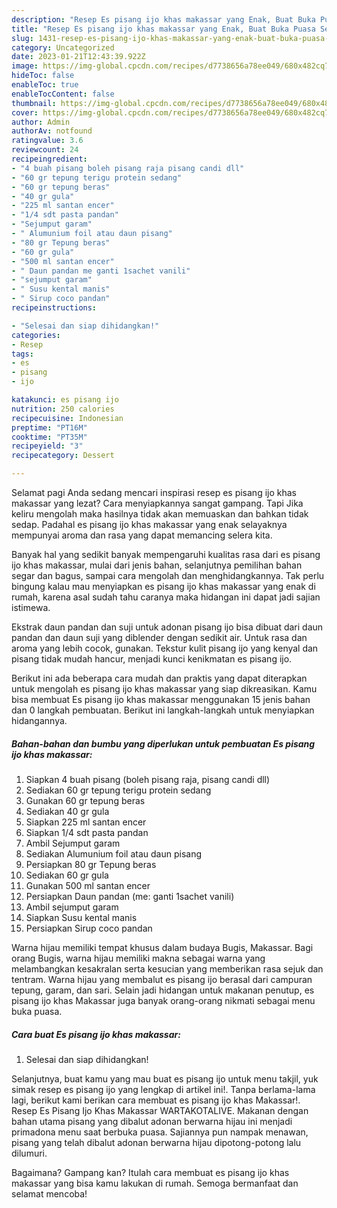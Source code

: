 ```yaml
---
description: "Resep Es pisang ijo khas makassar yang Enak, Buat Buka Puasa Sempurna"
title: "Resep Es pisang ijo khas makassar yang Enak, Buat Buka Puasa Sempurna"
slug: 1431-resep-es-pisang-ijo-khas-makassar-yang-enak-buat-buka-puasa-sempurna
category: Uncategorized
date: 2023-01-21T12:43:39.922Z
image: https://img-global.cpcdn.com/recipes/d7738656a78ee049/680x482cq70/es-pisang-ijo-khas-makassar-foto-resep-utama.jpg
hideToc: false
enableToc: true
enableTocContent: false
thumbnail: https://img-global.cpcdn.com/recipes/d7738656a78ee049/680x482cq70/es-pisang-ijo-khas-makassar-foto-resep-utama.jpg
cover: https://img-global.cpcdn.com/recipes/d7738656a78ee049/680x482cq70/es-pisang-ijo-khas-makassar-foto-resep-utama.jpg
author: Admin
authorAv: notfound
ratingvalue: 3.6
reviewcount: 24
recipeingredient:
- "4 buah pisang boleh pisang raja pisang candi dll"
- "60 gr tepung terigu protein sedang"
- "60 gr tepung beras"
- "40 gr gula"
- "225 ml santan encer"
- "1/4 sdt pasta pandan"
- "Sejumput garam"
- " Alumunium foil atau daun pisang"
- "80 gr Tepung beras"
- "60 gr gula"
- "500 ml santan encer"
- " Daun pandan me ganti 1sachet vanili"
- "sejumput garam"
- " Susu kental manis"
- " Sirup coco pandan"
recipeinstructions:

- "Selesai dan siap dihidangkan!"
categories:
- Resep
tags:
- es
- pisang
- ijo

katakunci: es pisang ijo 
nutrition: 250 calories
recipecuisine: Indonesian
preptime: "PT16M"
cooktime: "PT35M"
recipeyield: "3"
recipecategory: Dessert

---
```



Selamat pagi Anda sedang mencari inspirasi resep es pisang ijo khas makassar yang lezat? Cara menyiapkannya sangat gampang. Tapi Jika keliru mengolah maka hasilnya tidak akan memuaskan dan bahkan tidak sedap. Padahal es pisang ijo khas makassar yang enak selayaknya mempunyai aroma dan rasa yang dapat memancing selera kita.


Banyak hal yang sedikit banyak mempengaruhi kualitas rasa dari es pisang ijo khas makassar, mulai dari jenis bahan, selanjutnya pemilihan bahan segar dan bagus, sampai cara mengolah dan menghidangkannya. Tak perlu bingung kalau mau menyiapkan es pisang ijo khas makassar yang enak di rumah, karena asal sudah tahu caranya maka hidangan ini dapat jadi sajian istimewa.

Ekstrak daun pandan dan suji untuk adonan pisang ijo bisa dibuat dari daun pandan dan daun suji yang diblender dengan sedikit air. Untuk rasa dan aroma yang lebih cocok, gunakan. Tekstur kulit pisang ijo yang kenyal dan pisang tidak mudah hancur, menjadi kunci kenikmatan es pisang ijo.


Berikut ini ada beberapa cara mudah dan praktis yang dapat diterapkan untuk mengolah es pisang ijo khas makassar yang siap dikreasikan. Kamu bisa membuat Es pisang ijo khas makassar menggunakan 15 jenis bahan dan 0 langkah pembuatan. Berikut ini langkah-langkah untuk menyiapkan hidangannya.

<!--inarticleads1-->

##### Bahan-bahan dan bumbu yang diperlukan untuk pembuatan Es pisang ijo khas makassar:

1. Siapkan 4 buah pisang (boleh pisang raja, pisang candi dll)
1. Sediakan 60 gr tepung terigu protein sedang
1. Gunakan 60 gr tepung beras
1. Sediakan 40 gr gula
1. Siapkan 225 ml santan encer
1. Siapkan 1/4 sdt pasta pandan
1. Ambil Sejumput garam
1. Sediakan  Alumunium foil atau daun pisang
1. Persiapkan 80 gr Tepung beras
1. Sediakan 60 gr gula
1. Gunakan 500 ml santan encer
1. Persiapkan  Daun pandan (me: ganti 1sachet vanili)
1. Ambil sejumput garam
1. Siapkan  Susu kental manis
1. Persiapkan  Sirup coco pandan


Warna hijau memiliki tempat khusus dalam budaya Bugis, Makassar. Bagi orang Bugis, warna hijau memiliki makna sebagai warna yang melambangkan kesakralan serta kesucian yang memberikan rasa sejuk dan tentram. Warna hijau yang membalut es pisang ijo berasal dari campuran tepung, garam, dan sari. Selain jadi hidangan untuk makanan penutup, es pisang ijo khas Makassar juga banyak orang-orang nikmati sebagai menu buka puasa. 

<!--inarticleads2-->

##### Cara buat Es pisang ijo khas makassar:


1. Selesai dan siap dihidangkan!

Selanjutnya, buat kamu yang mau buat es pisang ijo untuk menu takjil, yuk simak resep es pisang ijo yang lengkap di artikel ini!. Tanpa berlama-lama lagi, berikut kami berikan cara membuat es pisang ijo khas Makassar!. Resep Es Pisang Ijo Khas Makassar WARTAKOTALIVE. Makanan dengan bahan utama pisang yang dibalut adonan berwarna hijau ini menjadi primadona menu saat berbuka puasa. Sajiannya pun nampak menawan, pisang yang telah dibalut adonan berwarna hijau dipotong-potong lalu dilumuri. 

Bagaimana? Gampang kan? Itulah cara membuat es pisang ijo khas makassar yang bisa kamu lakukan di rumah. Semoga bermanfaat dan selamat mencoba!
